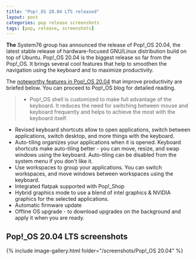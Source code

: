 ```yaml
---
title: "Pop!_OS 20.04 LTS released"
layout: post
categories: pop release screenshots
tags: [pop, release, screenshots]
---
```


**The** System76 group has announced the release of Pop!_OS 20.04, the latest stable release of hardware-focused GNU/Linux distribution build on top of Ubuntu. Pop!_OS 20.04 is the biggest release so far from the Pop!_OS. It brings several cool features that help to smoothen the navigation using the keyboard and to maximize productivity.

The [noteworthy features in Pop!_OS 20.04](https://blog.system76.com/post/616861064165031936/whats-new-with-popos-2004-lts) that improve productivity are briefed below. You can proceed to Pop!_OS blog for detailed reading.
> - Pop!_OS shell is customized to make full advantage of the keyboard.  It reduces the need for switching between mouse and keyboard frequently and helps to achieve the most with the keyboard itself.
- Revised keyboard shortcuts allow to open applications, switch between applications, switch desktop, and more things with the keyboard.
- Auto-tiling organizes your applications when it is opened. Keyboard shortcuts make auto-tiling better - you can move, resize, and swap windows using the keyboard. Auto-tiling can be disabled from the system menu if you don't like it.
- Use workspaces to group your applications. You can switch workspaces, and move windows between workspaces using the keyboard.
- Integrated flatpak supported with Pop!_Shop
- Hybrid graphics mode to use a blend of intel graphics & NVIDIA graphics for the selected applications.
- Automatic firmware update
- Offline OS upgrade - to download upgrades on the background and apply it when you are ready. 

## Pop!_OS 20.04 LTS screenshots
{% include image-gallery.html folder="/screenshots/Pop!_OS 20.04" %}



